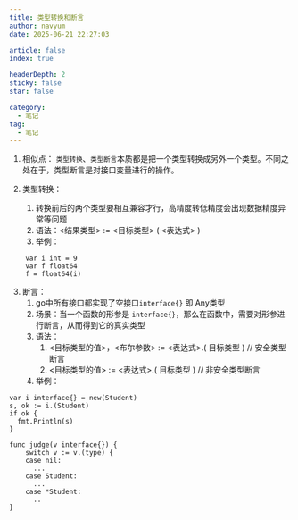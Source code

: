 ```yaml
---
title: 类型转换和断言
author: navyum
date: 2025-06-21 22:27:03

article: false
index: true

headerDepth: 2
sticky: false
star: false

category:
  - 笔记
tag:
  - 笔记
---
```


1. 相似点：
`类型转换`、`类型断言`本质都是把一个类型转换成另外一个类型。不同之处在于，类型断言是对接口变量进行的操作。 

2.  类型转换：
    1. 转换前后的两个类型要相互兼容才行，高精度转低精度会出现数据精度异常等问题
    2. 语法：<结果类型> := <目标类型> ( <表达式> )
    3. 举例：
```plain
	var i int = 9
	var f float64
	f = float64(i)
```
3. 断言：
    1. go中所有接口都实现了空接口`interface{}` 即 Any类型
    2. 场景：当一个函数的形参是 `interface{}`，那么在函数中，需要对形参进行断言，从而得到它的真实类型 
    3. 语法：
        1. <目标类型的值>，<布尔参数> := <表达式>.( 目标类型 ) // 安全类型断言
        2.  <目标类型的值> := <表达式>.( 目标类型 )                   // 非安全类型断言
    4. 举例：
```plain
var i interface{} = new(Student)
s, ok := i.(Student)
if ok {
  fmt.Println(s)
}

func judge(v interface{}) {
	switch v := v.(type) {
	case nil:
      ...
    case Student:
      ...
    case *Student:
      ..
}
```

